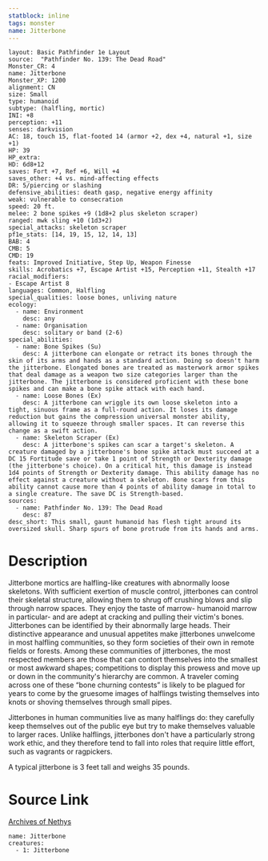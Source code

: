 ```yaml
---
statblock: inline
tags: monster
name: Jitterbone
---
```

```statblock
layout: Basic Pathfinder 1e Layout
source:  "Pathfinder No. 139: The Dead Road"
Monster_CR: 4
name: Jitterbone
Monster_XP: 1200
alignment: CN
size: Small
type: humanoid
subtype: (halfling, mortic)
INI: +8
perception: +11
senses: darkvision
AC: 18, touch 15, flat-footed 14 (armor +2, dex +4, natural +1, size +1)
HP: 39
HP_extra: 
HD: 6d8+12
saves: Fort +7, Ref +6, Will +4
saves_other: +4 vs. mind-affecting effects
DR: 5/piercing or slashing
defensive_abilities: death gasp, negative energy affinity
weak: vulnerable to consecration
speed: 20 ft.
melee: 2 bone spikes +9 (1d8+2 plus skeleton scraper)
ranged: mwk sling +10 (1d3+2)
special_attacks: skeleton scraper
pf1e_stats: [14, 19, 15, 12, 14, 13]
BAB: 4
CMB: 5
CMD: 19
feats: Improved Initiative, Step Up, Weapon Finesse
skills: Acrobatics +7, Escape Artist +15, Perception +11, Stealth +17
racial_modifiers:
- Escape Artist 8
languages: Common, Halfling
special_qualities: loose bones, unliving nature
ecology:
  - name: Environment
    desc: any
  - name: Organisation
    desc: solitary or band (2-6)
special_abilities:
  - name: Bone Spikes (Su)
    desc: A jitterbone can elongate or retract its bones through the skin of its arms and hands as a standard action. Doing so doesn't harm the jitterbone. Elongated bones are treated as masterwork armor spikes that deal damage as a weapon two size categories larger than the jitterbone. The jitterbone is considered proficient with these bone spikes and can make a bone spike attack with each hand.
  - name: Loose Bones (Ex)
    desc: A jitterbone can wriggle its own loose skeleton into a tight, sinuous frame as a full-round action. It loses its damage reduction but gains the compression universal monster ability, allowing it to squeeze through smaller spaces. It can reverse this change as a swift action.
  - name: Skeleton Scraper (Ex)
    desc: A jitterbone's spikes can scar a target's skeleton. A creature damaged by a jitterbone's bone spike attack must succeed at a DC 15 Fortitude save or take 1 point of Strength or Dexterity damage (the jitterbone's choice). On a critical hit, this damage is instead 1d4 points of Strength or Dexterity damage. This ability damage has no effect against a creature without a skeleton. Bone scars from this ability cannot cause more than 4 points of ability damage in total to a single creature. The save DC is Strength-based.
sources:
  - name: Pathfinder No. 139: The Dead Road
    desc: 87
desc_short: This small, gaunt humanoid has flesh tight around its oversized skull. Sharp spurs of bone protrude from its hands and arms.
```
# Description
Jitterbone mortics are halfling-like creatures with abnormally loose skeletons. With sufficient exertion of muscle control, jitterbones can control their skeletal structure, allowing them to shrug off crushing blows and slip through narrow spaces. They enjoy the taste of marrow- humanoid marrow in particular- and are adept at cracking and pulling their victim's bones. Jitterbones can be identified by their abnormally large heads. Their distinctive appearance and unusual appetites make jitterbones unwelcome in most halfling communities, so they form societies of their own in remote fields or forests. Among these communities of jitterbones, the most respected members are those that can contort themselves into the smallest or most awkward shapes; competitions to display this prowess and move up or down in the community's hierarchy are common. A traveler coming across one of these “bone churning contests” is likely to be plagued for years to come by the gruesome images of halflings twisting themselves into knots or shoving themselves through small pipes.

 Jitterbones in human communities live as many halflings do: they carefully keep themselves out of the public eye but try to make themselves valuable to larger races. Unlike halflings, jitterbones don't have a particularly strong work ethic, and they therefore tend to fall into roles that require little effort, such as vagrants or ragpickers.

 A typical jitterbone is 3 feet tall and weighs 35 pounds.
# Source Link
[Archives of Nethys](https://aonprd.com/MonsterDisplay.aspx?ItemName=Jitterbone)
```encounter-table
name: Jitterbone
creatures:
  - 1: Jitterbone
```
